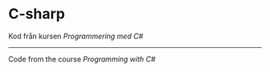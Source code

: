# C-sharp

Kod från kursen _Programmering med C#_

___________________________________________

Code from the course _Programming with C#_
